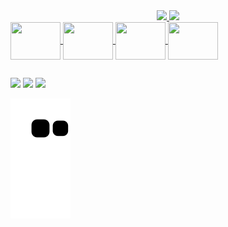 

<div align="center">
  <a href="https://github.com/aureasimoes">
  <img height="180em" src="https://github-readme-stats.vercel.app/api?username=aureasimoes&show_icons=true&theme=radical&include_all_commits=true&count_private=true"/>
  <img height="180em" src="https://github-readme-stats.vercel.app/api/top-langs/?username=aureasimoes&layout=compact&langs_count=7&theme=radical"/>

</div>
<img align="center"  height="60" width="80" src="https://cdn.jsdelivr.net/gh/devicons/devicon/icons/java/java-original-wordmark.svg" />
<img align="center"  height="60" width="80" src="https://cdn.jsdelivr.net/gh/devicons/devicon/icons/python/python-original-wordmark.svg"/>
<img align="center"  height="60" width="80" src="https://cdn.jsdelivr.net/gh/devicons/devicon/icons/c/c-original.svg" />
<img align="center"  height="60" width="80" src="https://cdn.jsdelivr.net/gh/devicons/devicon/icons/matlab/matlab-original.svg" />
</div>
  
 ##
  
  
  <a href="https://www.instagram.com/aureanarobotica/" target="_blank"><img src="https://img.shields.io/badge/-Instagram-%23E4405F?style=for-the-badge&logo=instagram&logoColor=white" target="_blank"></a>
  <a href = "mailto:aurea.lazsn@gmail.com"><img src="https://img.shields.io/badge/-Gmail-%23333?style=for-the-badge&logo=gmail&logoColor=white" target="_blank"></a>
  <a href="https://www.linkedin.com/in/áureasimões/" target="_blank"><img src="https://img.shields.io/badge/-LinkedIn-%230077B5?style=for-the-badge&logo=linkedin&logoColor=white" target="_blank"></a> 
 
  ![Snake animation](https://github.com/rafaballerini/rafaballerini/blob/output/github-contribution-grid-snake.svg)
 
</div>
